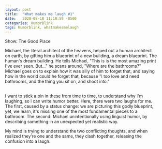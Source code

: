 ```yaml
---
layout: post
title:  "What makes me laugh #1"
date:   2020-08-18 11:10:59 -0500
categories: HumorBlink
tags: humorblink, whatmakesmelaugh
---
```

Show: The Good Place

Michael, the literal architect of the heavens, helped out a human architect on earth, by gifting him a blueprint of a new building, a dream blueprint. The human's dream building.
He tells Michael, "This is is the most amazing print I've ever seen. But..." he scans around, "Where are the bathrooms?"
Michael goes on to explain how it was silly of him to forget that, and saying how in the world could he forget that, because "I too love and need bathrooms, and the thing you sit on, and shoot into."

<br>
I want to stick a pin in these from time to time, to understand why I'm laughing, so I can write humor better.
Here, there were two laughs for me. The first, caused by a status change: we are picturing this godly blueprint, yet, we learn, it's missing one of the most fundamental pieces to a bathroom. The second: Michael unintentionally using linguist humor, by describing something in an unexpected yet realistic way.

My mind is trying to understand the two conflicting thoughts, and when realized they're one and the same, they clash together, releasing the confusion into a laugh. 